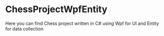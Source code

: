 # ChessProjectWpfEntity
Here you can find Chess project written in C# using Wpf for UI and Entity for data collection
